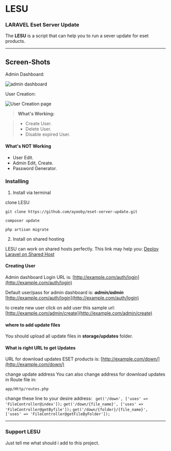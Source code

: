 
LESU 
===================
### LARAVEL Eset Server Update ###
The **LESU** is a script that can help you to run a sever update for eset products.


----------


Screen-Shots
-------------

Admin Dashboard:

![admin dashboard](http://ayooby.ir/img/asset/admin-panel.png)

User Creation:

![User Creation page](http://ayooby.ir/img/asset/user-creation.png)

> **What's Working:**

> - Create User.
> - Delete User.
> - Disable expired User.


#### <i class="icon-info"></i> What's NOT Working

 - User Edit.
 - Admin Edit, Create.
 - Password Generator.




### <i class="icon-hdd"></i> **Installing**

 1. Install via terminal
 
 clone LESU

 `git clone https://github.com/ayooby/eset-server-update.git`
 
   `composer update`
   

   `php artisan migrate`

 2. Install on shared hosting
 
LESU can work on shared hosts perfectly.
This link may help you:
[Deploy Laravel on Shared Host](http://blog.kongnir.com/2015/09/25/setting-up-laravel-5-on-shared-hosting-server/)


#### <i class="icon-pencil"></i> Creating User

Admin dashboard Login URL is:
[http://example.com/auth/login](http://example.com/auth/login)

Default user/pass for admin dashboard is:  ***admin/admin***
[http://example.com/auth/login](http://example.com/auth/login)

to create new user click on add user this sample url:
[http://example.com/admin/create](http://example.com/admin/create)


#### <i class="icon-hdd"></i> where to add update files

You should upload all update files in
 **storage/updates** 
 folder.

#### <i class="icon-hdd"></i> What is right URL to get Updates

URL for download updates ESET products is:
[http://example.com/down/](http://example.com/down/)

<i class="icon-info"></i> change update address
You can also change address for download updates in Route file in:

`app/Http/routes.php`

change these line to your desire address:
` get('/down', ['uses' => 'FileController@index']);`
  `get('/down/{file_name}', ['uses' => 'FileController@getByfile']);`
  `get('/down/{folder}/{file_name}', ['uses' => 'FileController@getFileByFolder']); `



----------



### Support LESU

Just tell me what should i add to this project.



